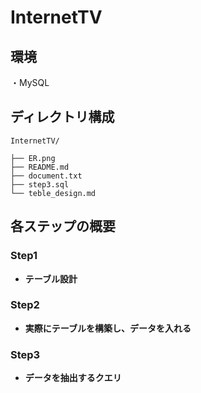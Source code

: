 # InternetTV
## 環境
・MySQL
## ディレクトリ構成
```
InternetTV/

├── ER.png
├── README.md
├── document.txt
├── step3.sql
└── teble_design.md
```

## 各ステップの概要
### Step1
- **テーブル設計**
### Step2
- **実際にテーブルを構築し、データを入れる**
### Step3
- **データを抽出するクエリ**
